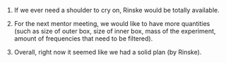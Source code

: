 1) If we ever need a shoulder to cry on, Rinske would be totally available.

2) For the next mentor meeting, we would like to have more quantities (such as size of outer box, size of inner box, mass of the experiment, amount of frequencies that need to be filtered).

3) Overall, right now it seemed like we had a solid plan (by Rinske). 